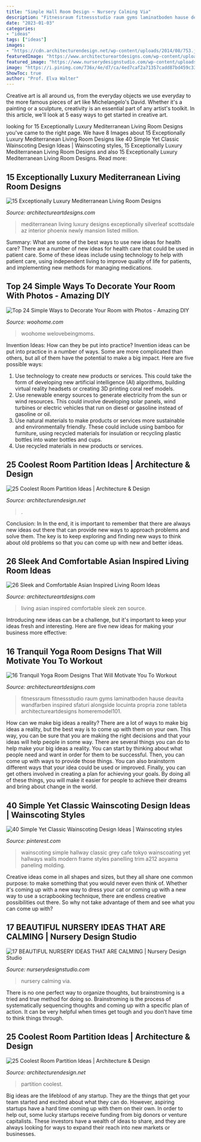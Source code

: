 ```yaml
---
title: "Simple Hall Room Design ~ Nursery Calming Via"
description: "Fitnessraum fitnessstudio raum gyms laminatboden hause deavita wandfarben inspired sfaturi alongside locuinta propria zone tableta architectureartdesigns homeremodel101"
date: "2023-01-03"
categories:
- "ideas"
tags: ["ideas"]
images:
- "https://cdn.architecturendesign.net/wp-content/uploads/2014/08/753.jpg"
featuredImage: "https://www.architectureartdesigns.com/wp-content/uploads/2014/08/15-Exceptionally-Luxury-Mediterranean-Living-Room-Designs-8-630x419.jpg"
featured_image: "https://www.nurserydesignstudio.com/wp-content/uploads/2020/10/beautiful-nursery-ideas-14.png"
image: "https://i.pinimg.com/736x/4e/d7/ca/4ed7caf2a71357cadd87bd459c33f2a8.jpg"
ShowToc: true
author: "Prof. Elva Walter"
---
```



Creative art is all around us, from the everyday objects we use everyday to the more famous pieces of art like Michelangelo's David. Whether it's a painting or a sculpture, creativity is an essential part of any artist's toolkit. In this article, we'll look at 5 easy ways to get started in creative art.

	

		
looking for 15 Exceptionally Luxury Mediterranean Living Room Designs you've came to the right page. We have 8 Images about 15 Exceptionally Luxury Mediterranean Living Room Designs like 40 Simple Yet Classic Wainscoting Design Ideas | Wainscoting styles, 15 Exceptionally Luxury Mediterranean Living Room Designs and also 15 Exceptionally Luxury Mediterranean Living Room Designs. Read more:
		
    
## 15 Exceptionally Luxury Mediterranean Living Room Designs

<img loading=lazy src="https://www.architectureartdesigns.com/wp-content/uploads/2014/08/15-Exceptionally-Luxury-Mediterranean-Living-Room-Designs-8-630x419.jpg" onerror="this.onerror=null;this.src='https://tse4.mm.bing.net/th?id=OIP.dQ3t3vyDRO961tzypoJg4gHaE7&amp;pid=15.1';" alt="15 Exceptionally Luxury Mediterranean Living Room Designs">

_Source: architectureartdesigns.com_

>mediterranean living luxury designs exceptionally silverleaf scottsdale az interior phoenix newly mansion listed million. 

	

Summary: What are some of the best ways to use new ideas for health care?
There are a number of new ideas for health care that could be used in patient care. Some of these ideas include using technology to help with patient care, using independent living to improve quality of life for patients, and implementing new methods for managing medications.

    
## Top 24 Simple Ways To Decorate Your Room With Photos - Amazing DIY

<img loading=lazy src="https://www.woohome.com/wp-content/uploads/2015/02/photo-decor-woohome-18.jpg" onerror="this.onerror=null;this.src='https://tse1.mm.bing.net/th?id=OIP.KQL7hglpElxrjUWjT-BFGAHaLG&amp;pid=15.1';" alt="Top 24 Simple Ways to Decorate Your Room with Photos - Amazing DIY">

_Source: woohome.com_

>woohome welovebeingmoms. 

	

Invention Ideas: How can they be put into practice?
Invention ideas can be put into practice in a number of ways. Some are more complicated than others, but all of them have the potential to make a big impact. Here are five possible ways: 
1. Use technology to create new products or services. This could take the form of developing new artificial intelligence (AI) algorithms, building virtual reality headsets or creating 3D printing coral reef models.
2. Use renewable energy sources to generate electricity from the sun or wind resources. This could involve developing solar panels, wind turbines or electric vehicles that run on diesel or gasoline instead of gasoline or oil. 
3. Use natural materials to make products or services more sustainable and environmentally friendly. These could include using bamboo for furniture, using recycled materials for insulation or recycling plastic bottles into water bottles and cups. 
4. Use recycled materials in new products or services.

    
## 25 Coolest Room Partition Ideas | Architecture &amp; Design

<img loading=lazy src="https://cdn.architecturendesign.net/wp-content/uploads/2014/08/559.jpg" onerror="this.onerror=null;this.src='https://tse1.mm.bing.net/th?id=OIP.ezvH4qoRj1glBCBnrbwgYgHaLH&amp;pid=15.1';" alt="25 Coolest Room Partition Ideas | Architecture &amp; Design">

_Source: architecturendesign.net_

>. 

	

Conclusion: In
In the end, it is important to remember that there are always new ideas out there that can provide new ways to approach problems and solve them. The key is to keep exploring and finding new ways to think about old problems so that you can come up with new and better ideas.

    
## 26 Sleek And Comfortable Asian Inspired Living Room Ideas

<img loading=lazy src="https://www.architectureartdesigns.com/wp-content/uploads/2013/11/2551.jpg" onerror="this.onerror=null;this.src='https://tse1.mm.bing.net/th?id=OIP.gXTHUJwORMJ5RcHvYkdyOQHaJQ&amp;pid=15.1';" alt="26 Sleek and Comfortable Asian Inspired Living Room Ideas">

_Source: architectureartdesigns.com_

>living asian inspired comfortable sleek zen source. 

	

Introducing new ideas can be a challenge, but it's important to keep your ideas fresh and interesting. Here are five new ideas for making your business more effective:

    
## 16 Tranquil Yoga Room Designs That Will Motivate You To Workout

<img loading=lazy src="https://www.architectureartdesigns.com/wp-content/uploads/2014/11/16-Tranquil-Yoga-Room-Designs-That-Will-Motivate-You-To-Workout-9.jpg" onerror="this.onerror=null;this.src='https://tse2.mm.bing.net/th?id=OIP.1ypY1cWDqqli3OIQ9ITXcwHaFO&amp;pid=15.1';" alt="16 Tranquil Yoga Room Designs That Will Motivate You To Workout">

_Source: architectureartdesigns.com_

>fitnessraum fitnessstudio raum gyms laminatboden hause deavita wandfarben inspired sfaturi alongside locuinta propria zone tableta architectureartdesigns homeremodel101. 

	

How can we make big ideas a reality?
There are a lot of ways to make big ideas a reality, but the best way is to come up with them on your own. This way, you can be sure that you are making the right decisions and that your ideas will help people in some way. There are several things you can do to help make your big ideas a reality. You can start by thinking about what people need and want in order for them to be successful. Then, you can come up with ways to provide those things. You can also brainstorm different ways that your idea could be used or improved. Finally, you can get others involved in creating a plan for achieving your goals. By doing all of these things, you will make it easier for people to achieve their dreams and bring about change in the world.

    
## 40 Simple Yet Classic Wainscoting Design Ideas | Wainscoting Styles

<img loading=lazy src="https://i.pinimg.com/736x/4e/d7/ca/4ed7caf2a71357cadd87bd459c33f2a8.jpg" onerror="this.onerror=null;this.src='https://tse4.mm.bing.net/th?id=OIP.Kf06I96x2xTqw7F8DOgnwgHaLH&amp;pid=15.1';" alt="40 Simple Yet Classic Wainscoting Design Ideas | Wainscoting styles">

_Source: pinterest.com_

>wainscoting simple hallway classic grey cafe tokyo wainscoating yet hallways walls modern frame styles panelling trim a212 aoyama paneling molding. 

	

Creative ideas come in all shapes and sizes, but they all share one common purpose: to make something that you would never even think of. Whether it's coming up with a new way to dress your cat or coming up with a new way to use a scrapbooking technique, there are endless creative possibilities out there. So why not take advantage of them and see what you can come up with?

    
## 17 BEAUTIFUL NURSERY IDEAS THAT ARE CALMING | Nursery Design Studio

<img loading=lazy src="https://www.nurserydesignstudio.com/wp-content/uploads/2020/10/beautiful-nursery-ideas-14.png" onerror="this.onerror=null;this.src='https://tse2.mm.bing.net/th?id=OIP.e8Q85gUEzQIPJUaiAdr-QwHaLH&amp;pid=15.1';" alt="17 BEAUTIFUL NURSERY IDEAS THAT ARE CALMING | Nursery Design Studio">

_Source: nurserydesignstudio.com_

>nursery calming via. 

	

There is no one perfect way to organize thoughts, but brainstroming is a tried and true method for doing so. Brainstroming is the process of systematically sequencing thoughts and coming up with a specific plan of action. It can be very helpful when times get tough and you don’t have time to think things through.

    
## 25 Coolest Room Partition Ideas | Architecture &amp; Design

<img loading=lazy src="https://cdn.architecturendesign.net/wp-content/uploads/2014/08/753.jpg" onerror="this.onerror=null;this.src='https://tse1.mm.bing.net/th?id=OIP.vY66Fsip9dzeE_fMcrXXUQHaLK&amp;pid=15.1';" alt="25 Coolest Room Partition Ideas | Architecture &amp; Design">

_Source: architecturendesign.net_

>partition coolest. 

	

Big ideas are the lifeblood of any startup. They are the things that get your team started and excited about what they can do. However, aspiring startups have a hard time coming up with them on their own. In order to help out, some lucky startups receive funding from big donors or venture capitalists. These investors have a wealth of ideas to share, and they are always looking for ways to expand their reach into new markets or businesses.

